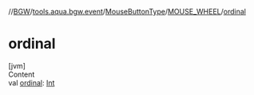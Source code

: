 //[BGW](../../../../index.md)/[tools.aqua.bgw.event](../../index.md)/[MouseButtonType](../index.md)/[MOUSE_WHEEL](index.md)/[ordinal](ordinal.md)



# ordinal  
[jvm]  
Content  
val [ordinal](ordinal.md): [Int](https://kotlinlang.org/api/latest/jvm/stdlib/kotlin/-int/index.html)  



